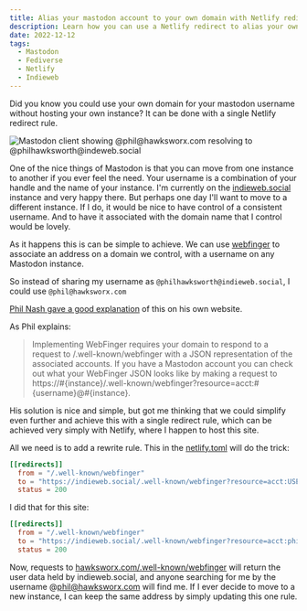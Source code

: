 ```yaml
---
title: Alias your mastodon account to your own domain with Netlify redirect
description: Learn how you can use a Netlify redirect to alias your own domain to your Mastodon account
date: 2022-12-12
tags:
  - Mastodon
  - Fediverse
  - Netlify
  - Indieweb
---
```


Did you know you could use your own domain for your mastodon username without hosting your own instance? It can be done with a single Netlify redirect rule.


![Mastodon client showing @phil@hawksworx.com resolving to @philhawksworth@indeweb.social](/images/mastodon-aliased-with-webfinger.jpg "Mastodon client showing @phil@hawksworx.com resolving to @philhawksworth@indeweb.social")

<!--more-->

One of the nice things of Mastodon is that you can move from one instance to another if you ever feel the need. Your username is a combination of your handle and the name of your instance. I'm currently on the [indieweb.social](https://indieweb.social) instance and very happy there. But perhaps one day I'll want to move to a different instance. If I do, it would be nice to have control of a consistent username. And to have it associated with the domain name that I control would be lovely.

As it happens this is can be simple to achieve. We can use [webfinger](https://webfinger.net/) to associate an address on a domain we control, with a username on any Mastodon instance.

So instead of sharing my username as `@philhawksworth@indieweb.social`, I could use `@phil@hawksworx.com`

[Phil Nash gave a good explanation](https://philna.sh/blog/2022/11/23/alias-your-mastodon-username-to-your-own-domain-with-jekyll/) of this on his own website. 

As Phil explains:

> Implementing WebFinger requires your domain to respond to a request to /.well-known/webfinger with a JSON representation of the associated accounts. If you have a Mastodon account you can check out what your WebFinger JSON looks like by making a request to https://#{instance}/.well-known/webfinger?resource=acct:#{username}@#{instance}. 

His solution is nice and simple, but got me thinking that we could simplify even further and achieve this with a single redirect rule, which can be achieved very simply with Netlify, where I happen to host this site.

All we need is to add a rewrite rule. This in the [netlify.toml](https://github.com/philhawksworth/hawksworx.com/blob/master/netlify.toml) will do the trick:

```toml
[[redirects]]
  from = "/.well-known/webfinger"
  to = "https://indieweb.social/.well-known/webfinger?resource=acct:USER_HANDLE@INSTANCE_NAME"
  status = 200
```

I did that for this site:

```toml
[[redirects]]
  from = "/.well-known/webfinger"
  to = "https://indieweb.social/.well-known/webfinger?resource=acct:philhawksworth@indieweb.social"
  status = 200
```

Now, requests to [hawksworx.com/.well-known/webfinger](https://hawksworx.com/.well-known/webfinger) will return the user data held by indieweb.social, and anyone searching for me by the username @phil@hawksworx.com will find me. If I ever decide to move to a new instance, I can keep the same address by simply updating this one rule.

